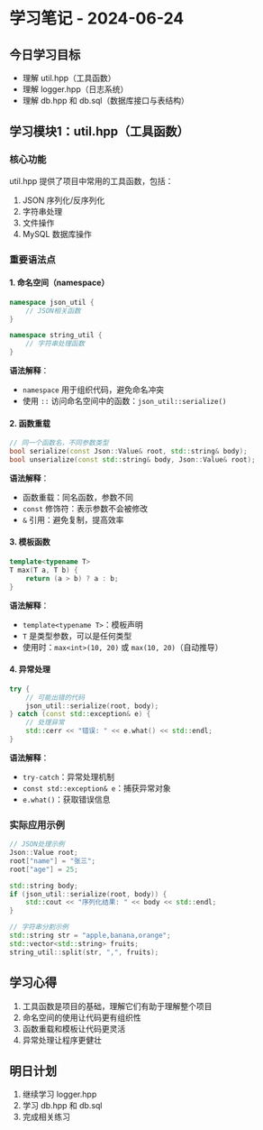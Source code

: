 # 学习笔记 - 2024-06-24

## 今日学习目标
- 理解 util.hpp（工具函数）
- 理解 logger.hpp（日志系统）
- 理解 db.hpp 和 db.sql（数据库接口与表结构）

## 学习模块1：util.hpp（工具函数）

### 核心功能
util.hpp 提供了项目中常用的工具函数，包括：
1. JSON 序列化/反序列化
2. 字符串处理
3. 文件操作
4. MySQL 数据库操作

### 重要语法点

#### 1. 命名空间（namespace）
```cpp
namespace json_util {
    // JSON相关函数
}

namespace string_util {
    // 字符串处理函数
}
```
**语法解释**：
- `namespace` 用于组织代码，避免命名冲突
- 使用 `::` 访问命名空间中的函数：`json_util::serialize()`

#### 2. 函数重载
```cpp
// 同一个函数名，不同参数类型
bool serialize(const Json::Value& root, std::string& body);
bool unserialize(const std::string& body, Json::Value& root);
```
**语法解释**：
- 函数重载：同名函数，参数不同
- `const` 修饰符：表示参数不会被修改
- `&` 引用：避免复制，提高效率

#### 3. 模板函数
```cpp
template<typename T>
T max(T a, T b) {
    return (a > b) ? a : b;
}
```
**语法解释**：
- `template<typename T>`：模板声明
- `T` 是类型参数，可以是任何类型
- 使用时：`max<int>(10, 20)` 或 `max(10, 20)`（自动推导）

#### 4. 异常处理
```cpp
try {
    // 可能出错的代码
    json_util::serialize(root, body);
} catch (const std::exception& e) {
    // 处理异常
    std::cerr << "错误: " << e.what() << std::endl;
}
```
**语法解释**：
- `try-catch`：异常处理机制
- `const std::exception& e`：捕获异常对象
- `e.what()`：获取错误信息

### 实际应用示例
```cpp
// JSON处理示例
Json::Value root;
root["name"] = "张三";
root["age"] = 25;

std::string body;
if (json_util::serialize(root, body)) {
    std::cout << "序列化结果: " << body << std::endl;
}

// 字符串分割示例
std::string str = "apple,banana,orange";
std::vector<std::string> fruits;
string_util::split(str, ",", fruits);
```

## 学习心得
1. 工具函数是项目的基础，理解它们有助于理解整个项目
2. 命名空间的使用让代码更有组织性
3. 函数重载和模板让代码更灵活
4. 异常处理让程序更健壮

## 明日计划
1. 继续学习 logger.hpp
2. 学习 db.hpp 和 db.sql
3. 完成相关练习 